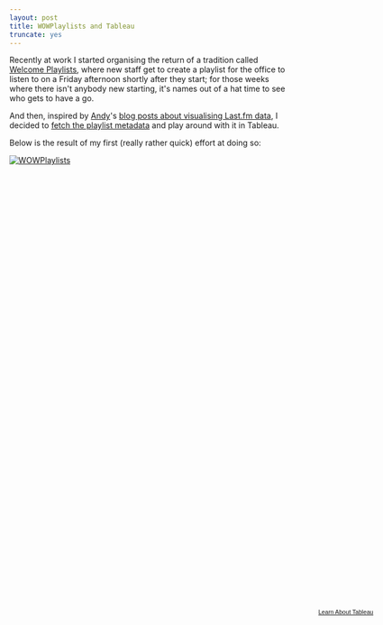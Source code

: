 ```yaml
---
layout: post
title: WOWPlaylists and Tableau
truncate: yes
---
```


Recently at work I started organising the return of a tradition called [Welcome Playlists][wowp], where new staff get to
create a playlist for the office to listen to on a Friday afternoon shortly after they start; for those weeks where
there isn't anybody new starting, it's names out of a hat time to see who gets to have a go.
  
And then, inspired by [Andy][andy]'s [blog posts about visualising Last.fm data][andyBlogPost], I decided to
[fetch the playlist metadata][playviz] and play around with it in Tableau.

Below is the result of my first (really rather quick) effort at doing so:
<script type='text/javascript' src='http://public.tableausoftware.com/javascripts/api/viz_v1.js'></script><div class='tableauPlaceholder' style='width: 654px; height: 804px;'><noscript><a href='#'><img alt='WOWPlaylists ' src='http:&#47;&#47;public.tableausoftware.com&#47;static&#47;images&#47;WO&#47;WOWPlaylists&#47;WOWPlaylists&#47;1_rss.png' style='border: none' /></a></noscript><object class='tableauViz' width='654' height='804' style='display:none;'><param name='host_url' value='http%3A%2F%2Fpublic.tableausoftware.com%2F' /> <param name='site_root' value='' /><param name='name' value='WOWPlaylists&#47;WOWPlaylists' /><param name='tabs' value='no' /><param name='toolbar' value='yes' /><param name='static_image' value='http:&#47;&#47;public.tableausoftware.com&#47;static&#47;images&#47;WO&#47;WOWPlaylists&#47;WOWPlaylists&#47;1.png' / > <param name='animate_transition' value='yes' /><param name='display_static_image' value='yes' /><param name='display_spinner' value='yes' /><param name='display_overlay' value='yes' /><param name='display_count' value='yes' /></object></div><div style='width:654px;height:22px;padding:0px 10px 0px 0px;color:black;font:normal 8pt verdana,helvetica,arial,sans-serif;'><div style='float:right; padding-right:8px;'><a href='http://www.tableausoftware.com/public/about-tableau-products?ref=http://public.tableausoftware.com/views/WOWPlaylists/WOWPlaylists' target='_blank'>Learn About Tableau</a></div></div>

[andy]: https://twitter.com/intent/user?screen_name=acotgreave "@acotgreave"
[andyBlogPost]: http://gravyanecdote.com/uncategorized/lastfmthesummary/
[playviz]: https://github.com/exonian/playviz
[wowp]: https://twitter.com/intent/user?screen_name=wowplaylists "@WOWPlaylists"
